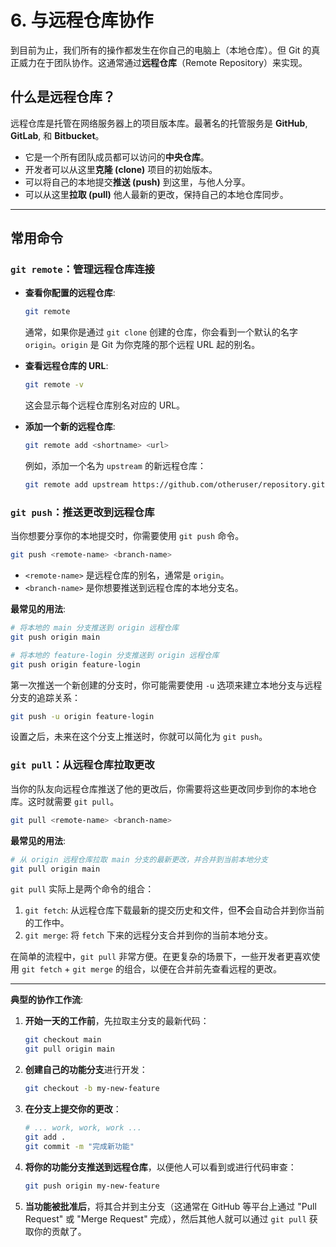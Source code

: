 # 6. 与远程仓库协作

到目前为止，我们所有的操作都发生在你自己的电脑上（本地仓库）。但 Git 的真正威力在于团队协作。这通常通过**远程仓库**（Remote Repository）来实现。

## 什么是远程仓库？

远程仓库是托管在网络服务器上的项目版本库。最著名的托管服务是 **GitHub**, **GitLab**, 和 **Bitbucket**。

*   它是一个所有团队成员都可以访问的**中央仓库**。
*   开发者可以从这里**克隆 (clone)** 项目的初始版本。
*   可以将自己的本地提交**推送 (push)** 到这里，与他人分享。
*   可以从这里**拉取 (pull)** 他人最新的更改，保持自己的本地仓库同步。

---

## 常用命令

### `git remote`：管理远程仓库连接

*   **查看你配置的远程仓库**:
    ```bash
    git remote
    ```
    通常，如果你是通过 `git clone` 创建的仓库，你会看到一个默认的名字 `origin`。`origin` 是 Git 为你克隆的那个远程 URL 起的别名。

*   **查看远程仓库的 URL**:
    ```bash
    git remote -v
    ```
    这会显示每个远程仓库别名对应的 URL。

*   **添加一个新的远程仓库**:
    ```bash
    git remote add <shortname> <url>
    ```
    例如，添加一个名为 `upstream` 的新远程仓库：
    ```bash
    git remote add upstream https://github.com/otheruser/repository.git
    ```

### `git push`：推送更改到远程仓库

当你想要分享你的本地提交时，你需要使用 `git push` 命令。

```bash
git push <remote-name> <branch-name>
```

*   `<remote-name>` 是远程仓库的别名，通常是 `origin`。
*   `<branch-name>` 是你想要推送到远程仓库的本地分支名。

**最常见的用法**:
```bash
# 将本地的 main 分支推送到 origin 远程仓库
git push origin main

# 将本地的 feature-login 分支推送到 origin 远程仓库
git push origin feature-login
```

第一次推送一个新创建的分支时，你可能需要使用 `-u` 选项来建立本地分支与远程分支的追踪关系：
```bash
git push -u origin feature-login
```
设置之后，未来在这个分支上推送时，你就可以简化为 `git push`。

### `git pull`：从远程仓库拉取更改

当你的队友向远程仓库推送了他的更改后，你需要将这些更改同步到你的本地仓库。这时就需要 `git pull`。

```bash
git pull <remote-name> <branch-name>
```

**最常见的用法**:
```bash
# 从 origin 远程仓库拉取 main 分支的最新更改，并合并到当前本地分支
git pull origin main
```

`git pull` 实际上是两个命令的组合：
1.  `git fetch`: 从远程仓库下载最新的提交历史和文件，但**不**会自动合并到你当前的工作中。
2.  `git merge`: 将 `fetch` 下来的远程分支合并到你的当前本地分支。

在简单的流程中，`git pull` 非常方便。在更复杂的场景下，一些开发者更喜欢使用 `git fetch` + `git merge` 的组合，以便在合并前先查看远程的更改。

---

**典型的协作工作流**:

1.  **开始一天的工作前**，先拉取主分支的最新代码：
    ```bash
    git checkout main
    git pull origin main
    ```
2.  **创建自己的功能分支**进行开发：
    ```bash
    git checkout -b my-new-feature
    ```
3.  **在分支上提交你的更改**：
    ```bash
    # ... work, work, work ...
    git add .
    git commit -m "完成新功能"
    ```
4.  **将你的功能分支推送到远程仓库**，以便他人可以看到或进行代码审查：
    ```bash
    git push origin my-new-feature
    ```
5.  **当功能被批准后**，将其合并到主分支（这通常在 GitHub 等平台上通过 "Pull Request" 或 "Merge Request" 完成），然后其他人就可以通过 `git pull` 获取你的贡献了。
